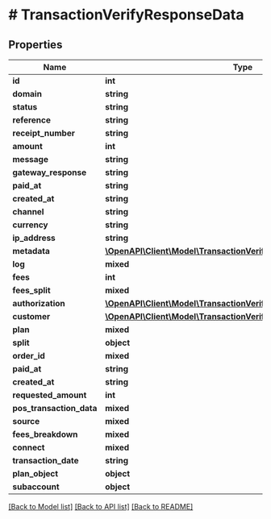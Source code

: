 # # TransactionVerifyResponseData

## Properties

Name | Type | Description | Notes
------------ | ------------- | ------------- | -------------
**id** | **int** |  |
**domain** | **string** |  |
**status** | **string** |  |
**reference** | **string** |  |
**receipt_number** | **string** |  |
**amount** | **int** |  |
**message** | **string** |  |
**gateway_response** | **string** |  |
**paid_at** | **string** |  |
**created_at** | **string** |  |
**channel** | **string** |  |
**currency** | **string** |  |
**ip_address** | **string** |  |
**metadata** | [**\OpenAPI\Client\Model\TransactionVerifyResponseDataMetadata**](TransactionVerifyResponseDataMetadata.md) |  |
**log** | **mixed** |  |
**fees** | **int** |  |
**fees_split** | **mixed** |  |
**authorization** | [**\OpenAPI\Client\Model\TransactionVerifyResponseDataAuthorization**](TransactionVerifyResponseDataAuthorization.md) |  |
**customer** | [**\OpenAPI\Client\Model\TransactionVerifyResponseDataCustomer**](TransactionVerifyResponseDataCustomer.md) |  |
**plan** | **mixed** |  |
**split** | **object** |  |
**order_id** | **mixed** |  |
**paid_at** | **string** |  |
**created_at** | **string** |  |
**requested_amount** | **int** |  |
**pos_transaction_data** | **mixed** |  |
**source** | **mixed** |  |
**fees_breakdown** | **mixed** |  |
**connect** | **mixed** |  |
**transaction_date** | **string** |  |
**plan_object** | **object** |  |
**subaccount** | **object** |  |

[[Back to Model list]](../../README.md#models) [[Back to API list]](../../README.md#endpoints) [[Back to README]](../../README.md)

